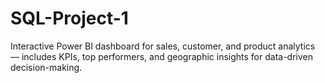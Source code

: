 # SQL-Project-1
Interactive Power BI dashboard for sales, customer, and product analytics — includes KPIs, top performers, and geographic insights for data-driven decision-making.
